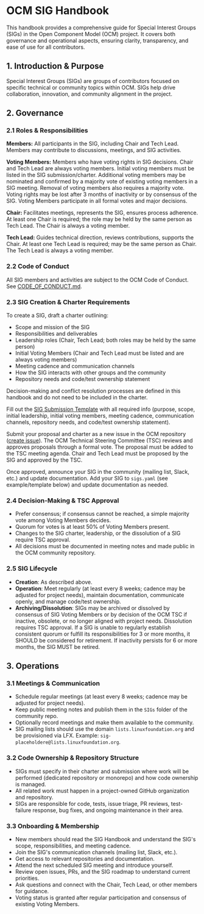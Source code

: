 # OCM SIG Handbook

This handbook provides a comprehensive guide for Special Interest Groups (SIGs) in the Open Component Model (OCM) project. It covers both governance and operational aspects, ensuring clarity, transparency, and ease of use for all contributors.

## 1. Introduction & Purpose

Special Interest Groups (SIGs) are groups of contributors focused on specific technical or community topics within OCM. SIGs help drive collaboration, innovation, and community alignment in the project.

## 2. Governance

### 2.1 Roles & Responsibilities

**Members:** All participants in the SIG, including Chair and Tech Lead. Members may contribute to discussions, meetings, and SIG activities.

**Voting Members:** Members who have voting rights in SIG decisions. Chair and Tech Lead are always voting members. Initial voting members must be listed in the SIG submission/charter. Additional voting members may be nominated and confirmed by a majority vote of existing voting members in a SIG meeting. Removal of voting members also requires a majority vote. Voting rights may be lost after 3 months of inactivity or by consensus of the SIG. Voting Members participate in all formal votes and major decisions.

**Chair:** Facilitates meetings, represents the SIG, ensures process adherence. At least one Chair is required; the role may be held by the same person as Tech Lead. The Chair is always a voting member.

**Tech Lead:** Guides technical direction, reviews contributions, supports the Chair. At least one Tech Lead is required; may be the same person as Chair. The Tech Lead is always a voting member.

### 2.2 Code of Conduct

All SIG members and activities are subject to the OCM Code of Conduct. See [CODE_OF_CONDUCT.md](https://github.com/open-component-model/.github/blob/main/CODE_OF_CONDUCT.md).

### 2.3 SIG Creation & Charter Requirements

To create a SIG, draft a charter outlining:

- Scope and mission of the SIG
- Responsibilities and deliverables
- Leadership roles (Chair, Tech Lead; both roles may be held by the same person)
- Initial Voting Members (Chair and Tech Lead must be listed and are always voting members)
- Meeting cadence and communication channels
- How the SIG interacts with other groups and the community
- Repository needs and code/test ownership statement

Decision-making and conflict resolution processes are defined in this handbook and do not need to be included in the charter.

Fill out the [SIG Submission Template](SIG-Submission-Template.md) with all required info (purpose, scope, initial leadership, initial voting members, meeting cadence, communication channels, repository needs, and code/test ownership statement).

Submit your proposal and charter as a new issue in the OCM repository ([create issue](https://github.com/open-component-model/open-component-model/issues)). The OCM Technical Steering Committee (TSC) reviews and approves proposals through a formal vote. The proposal must be added to the TSC meeting agenda. Chair and Tech Lead must be proposed by the SIG and approved by the TSC.

Once approved, announce your SIG in the community (mailing list, Slack, etc.) and update documentation. Add your SIG to `sigs.yaml` (see example/template below) and update documentation as needed.

### 2.4 Decision-Making & TSC Approval

- Prefer consensus; if consensus cannot be reached, a simple majority vote among Voting Members decides.
- Quorum for votes is at least 50% of Voting Members present.
- Changes to the SIG charter, leadership, or the dissolution of a SIG require TSC approval.
- All decisions must be documented in meeting notes and made public in the OCM community repository.

### 2.5 SIG Lifecycle

- **Creation**: As described above.
- **Operation**: Meet regularly (at least every 8 weeks; cadence may be adjusted for project needs), maintain documentation, communicate openly, and manage code/test ownership.
- **Archiving/Dissolution**: SIGs may be archived or dissolved by consensus of SIG Voting Members or by decision of the OCM TSC if inactive, obsolete, or no longer aligned with project needs. Dissolution requires TSC approval. If a SIG is unable to regularly establish consistent quorum or fulfill its responsibilities for 3 or more months, it SHOULD be considered for retirement. If inactivity persists for 6 or more months, the SIG MUST be retired.

## 3. Operations

### 3.1 Meetings & Communication

- Schedule regular meetings (at least every 8 weeks; cadence may be adjusted for project needs).
- Keep public meeting notes and publish them in the `SIGs` folder of the community repo.
- Optionally record meetings and make them available to the community.
- SIG mailing lists should use the domain `lists.linuxfoundation.org` and be provisioned via LFX. Example: `sig-placeholdere@lists.linuxfoundation.org`.

### 3.2 Code Ownership & Repository Structure

- SIGs must specify in their charter and submission where work will be performed (dedicated repository or monorepo) and how code ownership is managed.
- All related work must happen in a project-owned GitHub organization and repository.
- SIGs are responsible for code, tests, issue triage, PR reviews, test-failure response, bug fixes, and ongoing maintenance in their area.

### 3.3 Onboarding & Membership

- New members should read the SIG Handbook and understand the SIG's scope, responsibilities, and meeting cadence.
- Join the SIG's communication channels (mailing list, Slack, etc.).
- Get access to relevant repositories and documentation.
- Attend the next scheduled SIG meeting and introduce yourself.
- Review open issues, PRs, and the SIG roadmap to understand current priorities.
- Ask questions and connect with the Chair, Tech Lead, or other members for guidance.
- Voting status is granted after regular participation and consensus of existing Voting Members.
